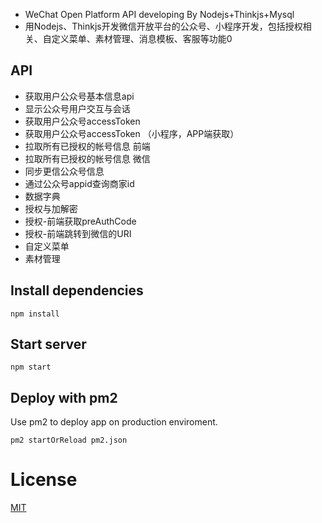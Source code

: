 
- WeChat Open Platform API developing By Nodejs+Thinkjs+Mysql
- 用Nodejs、Thinkjs开发微信开放平台的公众号、小程序开发，包括授权相关、自定义菜单、素材管理、消息模板、客服等功能0



## API
- 获取用户公众号基本信息api
- 显示公众号用户交互与会话
- 获取用户公众号accessToken
- 获取用户公众号accessToken （小程序，APP端获取）
- 拉取所有已授权的帐号信息 前端
- 拉取所有已授权的帐号信息 微信
- 同步更信公众号信息
- 通过公众号appid查询商家id
- 数据字典
- 授权与加解密
- 授权-前端获取preAuthCode
- 授权-前端跳转到微信的URI
- 自定义菜单
- 素材管理



## Install dependencies

```
npm install
```

## Start server

```
npm start
```

## Deploy with pm2

Use pm2 to deploy app on production enviroment.

```
pm2 startOrReload pm2.json
```

# License
[MIT](http://opensource.org/licenses/MIT)
